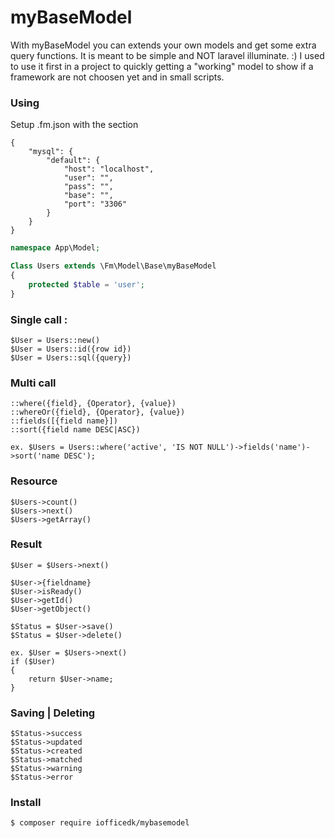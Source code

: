 # myBaseModel
With myBaseModel you can extends your own models and get some extra query functions. It is meant to be simple and NOT laravel illuminate. :)
I used to use it first in a project to quickly getting a "working" model to show if a framework are not choosen yet and in small scripts.

### Using
Setup .fm.json with the section

    {
        "mysql": {
            "default": {
                "host": "localhost",
                "user": "",
                "pass": "",
                "base": "",
                "port": "3306"
            }
        }
    }

```php
namespace App\Model;

Class Users extends \Fm\Model\Base\myBaseModel
{
    protected $table = 'user';
}
```

### Single call :
    $User = Users::new()
    $User = Users::id({row id})
    $User = Users::sql({query})
    
### Multi call
    ::where({field}, {Operator}, {value})
    ::whereOr({field}, {Operator}, {value})
    ::fields([{field name}])
    ::sort({field name DESC|ASC})

    ex. $Users = Users::where('active', 'IS NOT NULL')->fields('name')->sort('name DESC');
    
### Resource

    $Users->count()
    $Users->next()
    $Users->getArray()    

###  Result

    $User = $Users->next()

    $User->{fieldname}
    $User->isReady()
    $User->getId()
    $User->getObject()
    
    $Status = $User->save()
    $Status = $User->delete()

    ex. $User = $Users->next()
    if ($User)
    {
        return $User->name;
    }
    
### Saving | Deleting
    $Status->success
    $Status->updated
    $Status->created
    $Status->matched
    $Status->warning
    $Status->error


    
### Install
```sh
$ composer require iofficedk/mybasemodel
```

